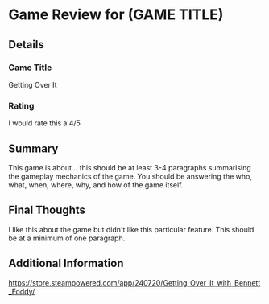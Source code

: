 # Game Review for (GAME TITLE)

## Details

### Game Title
Getting Over It

### Rating
I would rate this a 4/5

## Summary
This game is about... this should be at least 3-4 paragraphs summarising the gameplay mechanics of the game. You should be answering the who, what, when, where, why, and how of the game itself.

## Final Thoughts
I like this about the game but didn't like this particular feature. This should be at a minimum of one paragraph.

## Additional Information
https://store.steampowered.com/app/240720/Getting_Over_It_with_Bennett_Foddy/
